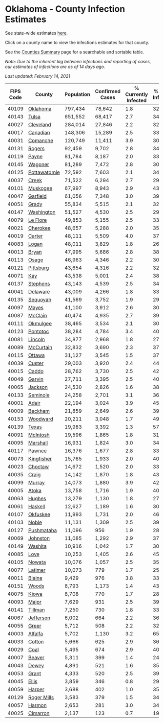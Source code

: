 # Oklahoma - County Infection Estimates

See state-wide estimates [here](/infections/us-ok).

Click on a county name to view the infections estimates for that county.

See the [Counties Summary](/infections/summary-counties) page for a searchable and sortable table.

*Note: Due to the inherent lag between infections and reporting of cases, our estimates of infections are as of 14 days ago.*

*Last updated: February 14, 2021*

|   FIPS Code |                       County |   Population |   Confirmed Cases |   % Currently Infected |   % Total Infected |
|-------------|------------------------------|--------------|-------------------|------------------------|--------------------|
|       40109 |         [Oklahoma](oklahoma) |      797,434 |            78,642 |                    1.8 |               32.8 |
|       40143 |               [Tulsa](tulsa) |      651,552 |            68,417 |                    2.7 |               34.9 |
|       40027 |       [Cleveland](cleveland) |      284,014 |            27,846 |                    2.2 |               32.6 |
|       40017 |         [Canadian](canadian) |      148,306 |            15,289 |                    2.5 |               33.8 |
|       40031 |         [Comanche](comanche) |      120,749 |            11,411 |                    3.9 |               30.7 |
|       40131 |             [Rogers](rogers) |       92,459 |             9,702 |                    2.8 |               34.5 |
|       40119 |               [Payne](payne) |       81,784 |             8,187 |                    2.0 |               33.3 |
|       40145 |           [Wagoner](wagoner) |       81,289 |             7,472 |                    2.8 |               30.6 |
|       40125 | [Pottawatomie](pottawatomie) |       72,592 |             7,603 |                    2.1 |               34.2 |
|       40037 |               [Creek](creek) |       71,522 |             6,294 |                    2.7 |               29.2 |
|       40101 |         [Muskogee](muskogee) |       67,997 |             8,943 |                    2.9 |               43.3 |
|       40047 |         [Garfield](garfield) |       61,056 |             7,348 |                    3.0 |               39.3 |
|       40051 |               [Grady](grady) |       55,834 |             5,515 |                    2.1 |               32.4 |
|       40147 |     [Washington](washington) |       51,527 |             4,530 |                    2.5 |               29.8 |
|       40079 |         [Le Flore](le-flore) |       49,853 |             5,155 |                    2.5 |               33.7 |
|       40021 |         [Cherokee](cherokee) |       48,657 |             5,288 |                    2.0 |               35.9 |
|       40019 |             [Carter](carter) |       48,111 |             5,509 |                    4.0 |               37.0 |
|       40083 |               [Logan](logan) |       48,011 |             3,829 |                    1.8 |               26.0 |
|       40013 |               [Bryan](bryan) |       47,995 |             5,686 |                    2.8 |               38.4 |
|       40113 |               [Osage](osage) |       46,963 |             4,346 |                    2.2 |               30.8 |
|       40121 |       [Pittsburg](pittsburg) |       43,654 |             4,316 |                    2.2 |               32.5 |
|       40071 |                   [Kay](kay) |       43,538 |             5,001 |                    2.4 |               38.1 |
|       40137 |         [Stephens](stephens) |       43,143 |             4,539 |                    2.5 |               34.3 |
|       40041 |         [Delaware](delaware) |       43,009 |             4,266 |                    1.8 |               33.0 |
|       40135 |         [Sequoyah](sequoyah) |       41,569 |             3,752 |                    1.9 |               29.6 |
|       40097 |               [Mayes](mayes) |       41,100 |             3,912 |                    2.6 |               30.6 |
|       40087 |           [McClain](mcclain) |       40,474 |             4,935 |                    2.7 |               39.8 |
|       40111 |         [Okmulgee](okmulgee) |       38,465 |             3,534 |                    2.1 |               30.4 |
|       40123 |         [Pontotoc](pontotoc) |       38,284 |             4,784 |                    3.4 |               40.3 |
|       40081 |           [Lincoln](lincoln) |       34,877 |             2,968 |                    1.8 |               27.9 |
|       40089 |       [McCurtain](mccurtain) |       32,832 |             3,690 |                    2.3 |               37.1 |
|       40115 |             [Ottawa](ottawa) |       31,127 |             3,545 |                    1.5 |               37.9 |
|       40039 |             [Custer](custer) |       29,003 |             3,920 |                    2.4 |               44.3 |
|       40015 |               [Caddo](caddo) |       28,762 |             3,730 |                    2.5 |               42.8 |
|       40049 |             [Garvin](garvin) |       27,711 |             3,395 |                    2.5 |               40.2 |
|       40065 |           [Jackson](jackson) |       24,530 |             2,826 |                    1.6 |               38.3 |
|       40133 |         [Seminole](seminole) |       24,258 |             2,701 |                    3.1 |               36.4 |
|       40001 |               [Adair](adair) |       22,194 |             3,024 |                    3.9 |               45.6 |
|       40009 |           [Beckham](beckham) |       21,859 |             2,649 |                    2.6 |               39.0 |
|       40153 |         [Woodward](woodward) |       20,211 |             3,048 |                    1.7 |               49.4 |
|       40139 |               [Texas](texas) |       19,983 |             3,392 |                    1.3 |               57.3 |
|       40091 |         [McIntosh](mcintosh) |       19,596 |             1,865 |                    1.8 |               31.0 |
|       40095 |         [Marshall](marshall) |       16,931 |             1,824 |                    3.0 |               34.8 |
|       40117 |             [Pawnee](pawnee) |       16,376 |             1,677 |                    2.8 |               33.0 |
|       40073 |     [Kingfisher](kingfisher) |       15,765 |             1,933 |                    2.0 |               40.3 |
|       40023 |           [Choctaw](choctaw) |       14,672 |             1,520 |                    2.0 |               33.7 |
|       40035 |               [Craig](craig) |       14,142 |             1,870 |                    1.8 |               43.6 |
|       40099 |             [Murray](murray) |       14,073 |             1,880 |                    3.9 |               42.9 |
|       40005 |               [Atoka](atoka) |       13,758 |             1,716 |                    1.9 |               40.8 |
|       40063 |             [Hughes](hughes) |       13,279 |             1,130 |                    1.8 |               27.8 |
|       40061 |           [Haskell](haskell) |       12,627 |             1,189 |                    1.6 |               30.9 |
|       40107 |         [Okfuskee](okfuskee) |       11,993 |             1,731 |                    2.0 |               46.9 |
|       40103 |               [Noble](noble) |       11,131 |             1,309 |                    2.5 |               39.1 |
|       40127 |     [Pushmataha](pushmataha) |       11,096 |               956 |                    1.9 |               28.2 |
|       40069 |         [Johnston](johnston) |       11,085 |             1,292 |                    2.9 |               37.2 |
|       40149 |           [Washita](washita) |       10,916 |             1,042 |                    1.7 |               30.9 |
|       40085 |                 [Love](love) |       10,253 |             1,405 |                    2.6 |               45.0 |
|       40105 |             [Nowata](nowata) |       10,076 |             1,057 |                    2.5 |               35.2 |
|       40077 |           [Latimer](latimer) |       10,073 |               779 |                    1.7 |               25.7 |
|       40011 |             [Blaine](blaine) |        9,429 |               976 |                    3.8 |               33.5 |
|       40151 |               [Woods](woods) |        8,793 |             1,173 |                    1.4 |               43.7 |
|       40075 |               [Kiowa](kiowa) |        8,708 |               770 |                    1.7 |               28.7 |
|       40093 |               [Major](major) |        7,629 |               931 |                    2.5 |               39.9 |
|       40141 |           [Tillman](tillman) |        7,250 |               730 |                    1.8 |               33.3 |
|       40067 |       [Jefferson](jefferson) |        6,002 |               664 |                    2.2 |               36.2 |
|       40055 |               [Greer](greer) |        5,712 |               508 |                    2.2 |               32.5 |
|       40003 |           [Alfalfa](alfalfa) |        5,702 |             1,130 |                    3.2 |               65.1 |
|       40033 |             [Cotton](cotton) |        5,666 |               625 |                    2.9 |               36.6 |
|       40029 |                 [Coal](coal) |        5,495 |               674 |                    2.9 |               40.0 |
|       40007 |             [Beaver](beaver) |        5,311 |               399 |                    1.4 |               24.9 |
|       40043 |               [Dewey](dewey) |        4,891 |               521 |                    1.6 |               35.2 |
|       40053 |               [Grant](grant) |        4,333 |               520 |                    2.5 |               39.3 |
|       40045 |               [Ellis](ellis) |        3,859 |               346 |                    0.8 |               29.4 |
|       40059 |             [Harper](harper) |        3,688 |               402 |                    1.0 |               35.4 |
|       40129 |   [Roger Mills](roger-mills) |        3,583 |               379 |                    1.5 |               34.7 |
|       40057 |             [Harmon](harmon) |        2,653 |               281 |                    3.0 |               34.7 |
|       40025 |         [Cimarron](cimarron) |        2,137 |               123 |                    0.7 |               19.1 |